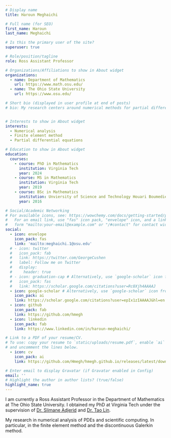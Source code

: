 ```yaml
---
# Display name
title: Haroun Meghaichi

# Full name (for SEO)
first_name: Haroun  
last_name: Meghaichi

# Is this the primary user of the site?
superuser: true

# Role/position/tagline
role: Ross Assistant Professor

# Organizations/Affiliations to show in About widget
organizations:
  - name: Department of Mathematics
    url: https://www.math.osu.edu/
  - name: The Ohio State University
    url: https://www.osu.edu/

# Short bio (displayed in user profile at end of posts)
# bio: My research centers around numerical methods for partial differential equations that model phyical phenomena in heterogeneous media. 


# Interests to show in About widget
interests:
  - Numerical analysis 
  - Finite element method
  - Partial differential equations

# Education to show in About widget
education:
  courses:
    - course: PhD in Mathematics 
      institution: Virginia Tech
      year: 2024
    - course: MS in Mathematics
      institution: Virginia Tech
      year: 2019
    - course: BSc in Mathematics
      institution: Unviersity of Science and Technology Houari Boumediene
      year: 2016

# Social/Academic Networking
# For available icons, see: https://wowchemy.com/docs/getting-started/page-builder/#icons
#   For an email link, use "fas" icon pack, "envelope" icon, and a link in the
#   form "mailto:your-email@example.com" or "/#contact" for contact widget.
social:
  - icon: envelope
    icon_pack: fas
    link: 'mailto:meghaichi.1@osu.edu'
  # - icon: twitter
  #   icon_pack: fab
  #   link: https://twitter.com/GeorgeCushen
  #   label: Follow me on Twitter
  #   display:
  #     header: true
  # - icon: graduation-cap # Alternatively, use `google-scholar` icon from `ai` icon pack
  #   icon_pack: fas
  #   link: https://scholar.google.com/citations?user=Rc8Xjh4AAAAJ
  - icon: google-scholar # Alternatively, use `google-scholar` icon from `ai` icon pack
    icon_pack: ai
    link: https://scholar.google.com/citations?user=epIx1zIAAAAJ&hl=en
  - icon: github
    icon_pack: fab
    link: https://github.com/hmegh
  - icon: linkedin
    icon_pack: fab
    link: https://www.linkedin.com/in/haroun-meghaichi/

# Link to a PDF of your resume/CV.
# To use: copy your resume to `static/uploads/resume.pdf`, enable `ai` icons in `params.yaml`,
# and uncomment the lines below.
  - icon: cv
    icon_pack: ai
    link: https://github.com/Hmegh/hmegh.github.io/releases/latest/download/CV.pdf

# Enter email to display Gravatar (if Gravatar enabled in Config)
email: ''
# Highlight the author in author lists? (true/false)
highlight_name: true
---
```


<!-- I am a PhD candidate in Mathematics at Virginia Tech, -->
I am currently a Ross Assistant Professor in the Department of Mathematics at The Ohio State University. I obtained my PhD at Virginia Tech under the supervision of [Dr. Slimane Adjerid](https://math.vt.edu/people/faculty/adjerid-slimane.html) and [Dr. Tao Lin](https://math.vt.edu/people/faculty/lin-tao.html). 


 My research in numerical analysis of PDEs and scientific computing. In particular, in the finite element method and the discontinuous Galerkin method.

<!-- {{< icon name="download" pack="fas" >}} Download my {{< staticref "uploads/demo_resume.pdf" "newtab" >}}resumé{{< /staticref >}}. -->
